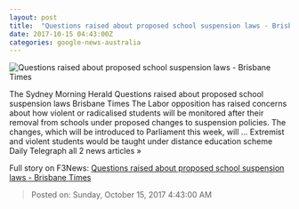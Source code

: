 ```yaml
---
layout: post
title:  "Questions raised about proposed school suspension laws - Brisbane Times"
date: 2017-10-15 04:43:00Z
categories: google-news-australia
---
```


![Questions raised about proposed school suspension laws - Brisbane Times](https://static.ffx.io/images/$zoom_1,$multiply_0.4020100502512563,$ratio_1.777778,$width_1990,$x_0,$y_212/t_crop_custom/t_quality_best,f_auto/55d947e87811a0c2c684e8ea8a5b3a90fa7ed982)

The Sydney Morning Herald Questions raised about proposed school suspension laws Brisbane Times The Labor opposition has raised concerns about how violent or radicalised students will be monitored after their removal from schools under proposed changes to suspension policies. The changes, which will be introduced to Parliament this week, will ... Extremist and violent students would be taught under distance education scheme Daily Telegraph all 2 news articles »


Full story on F3News: [Questions raised about proposed school suspension laws - Brisbane Times](http://www.f3nws.com/n/pquEgB)

> Posted on: Sunday, October 15, 2017 4:43:00 AM
